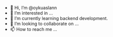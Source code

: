 - 👋 Hi, I’m @oykuaslann
- 👀 I’m interested in ...
- 🌱 I’m currently learning backend development.
- 💞️ I’m looking to collaborate on ...
- 📫 How to reach me ...

<!---
oykuaslann/oykuaslann is a ✨ special ✨ repository because its `README.md` (this file) appears on your GitHub profile.
You can click the Preview link to take a look at your changes.
--->
